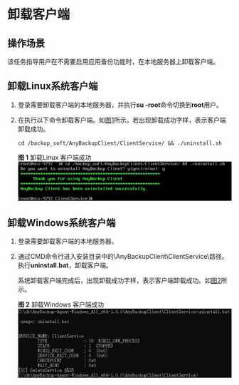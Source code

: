 # 卸载客户端<a name="cbr_03_0133"></a>

## 操作场景<a name="section191221514511"></a>

该任务指导用户在不需要启用应用备份功能时，在本地服务器上卸载客户端。

## 卸载Linux系统客户端<a name="section557045714116"></a>

1.  登录需要卸载客户端的本地服务器，并执行**su -root**命令切换到**root**用户。
2.  在执行以下命令卸载客户端。如[图1](#fig14815872814)所示。若出现卸载成功字样，表示客户端卸载成功。

    ```
    cd /backup_soft/AnyBackupClient/ClientService/ && ./uninstall.sh
    ```

    **图 1**  卸载Linux 客户端成功<a name="fig14815872814"></a>  
    ![](figures/卸载Linux-客户端成功.png "卸载Linux-客户端成功")


## 卸载Windows系统客户端<a name="section13571155719119"></a>

1.  登录需要卸载客户端的本地服务器。
2.  通过CMD命令行进入安装目录中的\\AnyBackupClient\\ClientService\\路径。执行**uninstall.bat**，卸载客户端。

    系统卸载客户端完成后，出现卸载成功字样，表示客户端卸载成功。如[图2](#fig168441252195513)所示。

    **图 2**  卸载Windows 客户端成功<a name="fig168441252195513"></a>  
    ![](figures/卸载Windows-客户端成功.png "卸载Windows-客户端成功")



